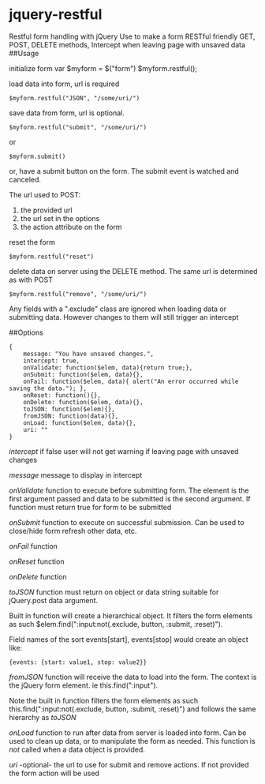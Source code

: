 # jquery-restful
Restful form handling with jQuery
Use to make a form RESTful friendly
GET, POST, DELETE methods,
Intercept when leaving page with unsaved data
##Usage

initialize form
    var $myform = $("form")
    $myform.restful(); 

load data into form, url is required

    $myform.restful("JSON", "/some/uri/") 

save data from form, url is optional.

    $myform.restful("submit", "/some/uri/")

or

    $myform.submit()

or, have a submit button on the form. The submit event is watched and canceled.

The url used to POST:
 1. the provided url
 2. the url set in the options
 3. the action attribute on the form


reset the form

    $myform.restful("reset") 

delete data on server using the DELETE method. The same url is determined as with POST

    $myform.restful("remove", "/some/uri/")

Any fields with a ".exclude" class are ignored when loading data or submitting data. However changes to them will still trigger an intercept

##Options

    {
        message: "You have unsaved changes.",
        intercept: true, 
        onValidate: function($elem, data){return true;},
        onSubmit: function($elem, data){}, 
        onFail: function($elem, data){ alert("An error occurred while saving the data."); },
        onReset: function(){},
        onDelete: function($elem, data){},
        toJSON: function($elem){},
        fromJSON: function(data){},
        onLoad: function($elem, data){},
        uri: ""
    }

*intercept* if false user will not get warning if leaving page with unsaved changes

*message* message to display in intercept

*onValidate* function to execute before submitting form. The element is the first argument passed and data to be submitted is the second argument. If function must return true for form to be submitted

*onSubmit* function to execute on successful submission. Can be used to close/hide form refresh other data, etc.

*onFail* function

*onReset* function

*onDelete* function

*toJSON* function must return on object or data string suitable for jQuery.post data argument. 

Built in function will create a hierarchical object. It filters the form elements as such $elem.find(":input:not(.exclude, button, :submit, :reset)").

Field names of the sort events[start], events[stop] would create an object like:

    {events: {start: value1, stop: value2}}

*fromJSON* function will receive the data to load into the form. The context is the jQuery form element. ie this.find(":input"). 

Note the built in function filters the form elements as such this.find(":input:not(.exclude, button, :submit, :reset)") and follows the same hierarchy as *toJSON*

*onLoad* function to run after data from server is loaded into form. Can be used to clean up data, or to manipulate the form as needed. This function is *not* called when a data object is provided.

*uri* -optional- the url to use for submit and remove actions. If not provided the form action will be used